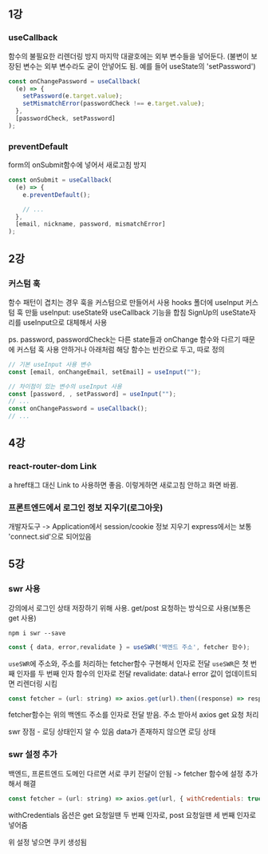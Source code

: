 ## 1강

### useCallback

함수의 불필요한 리렌더링 방지
마지막 대괄호에는 외부 변수들을 넣어둔다.
(불변이 보장된 변수는 외부 변수라도 굳이 안넣어도 됨.
예를 들어 useState의 'setPassword')

```javascript
const onChangePassword = useCallback(
  (e) => {
    setPassword(e.target.value);
    setMismatchError(passwordCheck !== e.target.value);
  },
  [passwordCheck, setPassword]
);
```

### preventDefault

form의 onSubmit함수에 넣어서 새로고침 방지

```javascript
const onSubmit = useCallback(
  (e) => {
    e.preventDefault();

    // ...
  },
  [email, nickname, password, mismatchError]
);
```

## 2강

### 커스텀 훅

함수 패턴이 겹치는 경우 훅을 커스텀으로 만들어서 사용
hooks 폴더에 useInput 커스텀 훅 만듦
useInput: useState와 useCallback 기능을 합침
SignUp의 useState자리를 useInput으로 대체해서 사용

ps. password, passwordCheck는 다른 state들과 onChange 함수와 다르기 때문에 커스텀 훅 사용 안하거나 아래처럼 해당 함수는 빈칸으로 두고, 따로 정의

```javascript
// 기본 useInput 사용 변수
const [email, onChangeEmail, setEmail] = useInput("");

// 차이점이 있는 변수의 useInput 사용
const [password, , setPassword] = useInput("");
// ...
const onChangePassword = useCallback();
// ...
```

## 4강

### react-router-dom Link

a href태그 대신 Link to 사용하면 좋음.
이렇게하면 새로고침 안하고 화면 바뀜.

### 프론트엔드에서 로그인 정보 지우기(로그아웃)

개발자도구 -> Application에서 session/cookie 정보 지우기
express에서는 보통 'connect.sid'으로 되어있음

## 5강

### swr 사용

강의에서 로그인 상태 저장하기 위해 사용.
get/post 요청하는 방식으로 사용(보통은 get 사용)

```
npm i swr --save
```

```javascript
const { data, error,revalidate } = useSWR('백엔드 주소', fetcher 함수);
```

`useSWR`에 주소와, 주소를 처리하는 fetcher함수 구현해서 인자로 전달
`useSWR`은 첫 번째 인자를 두 번째 인자 함수의 인자로 전달
revalidate: data나 error 값이 업데이트되면 리렌더링 시킴

```javascript
const fetcher = (url: string) => axios.get(url).then((response) => response.data);
```

fetcher함수는 위의 백엔드 주소를 인자로 전달 받음.
주소 받아서 axios get 요청 처리

swr 장점 - 로딩 상태인지 알 수 있음
data가 존재하지 않으면 로딩 상태

### swr 설정 추가

백엔드, 프론트엔드 도메인 다르면 서로 쿠키 전달이 안됨
-> fetcher 함수에 설정 추가해서 해결

```javascript
const fetcher = (url: string) => axios.get(url, { withCredentials: true }).then((response) => response.data);
```

withCredentials 옵션은 get 요청일땐 두 번째 인자로, post 요청일땐 세 번째 인자로 넣어줌

위 설정 넣으면 쿠키 생성됨
